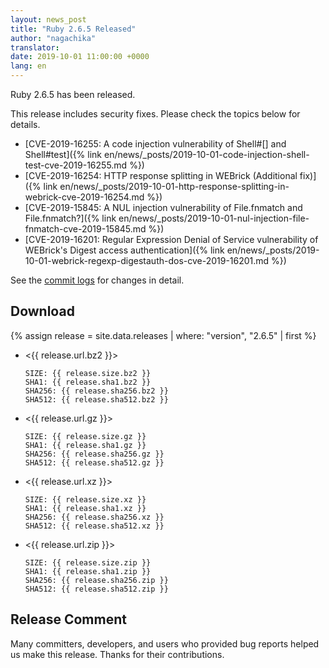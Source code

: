 ```yaml
---
layout: news_post
title: "Ruby 2.6.5 Released"
author: "nagachika"
translator:
date: 2019-10-01 11:00:00 +0000
lang: en
---
```


Ruby 2.6.5 has been released.

This release includes security fixes.
Please check the topics below for details.

* [CVE-2019-16255: A code injection vulnerability of Shell#[] and Shell#test]({% link en/news/_posts/2019-10-01-code-injection-shell-test-cve-2019-16255.md %})
* [CVE-2019-16254: HTTP response splitting in WEBrick (Additional fix)]({% link en/news/_posts/2019-10-01-http-response-splitting-in-webrick-cve-2019-16254.md %})
* [CVE-2019-15845: A NUL injection vulnerability of File.fnmatch and File.fnmatch?]({% link en/news/_posts/2019-10-01-nul-injection-file-fnmatch-cve-2019-15845.md %})
* [CVE-2019-16201: Regular Expression Denial of Service vulnerability of WEBrick's Digest access authentication]({% link en/news/_posts/2019-10-01-webrick-regexp-digestauth-dos-cve-2019-16201.md %})

See the [commit logs](https://github.com/ruby/ruby/compare/v2_6_4...v2_6_5) for changes in detail.

## Download

{% assign release = site.data.releases | where: "version", "2.6.5" | first %}

* <{{ release.url.bz2 }}>

      SIZE: {{ release.size.bz2 }}
      SHA1: {{ release.sha1.bz2 }}
      SHA256: {{ release.sha256.bz2 }}
      SHA512: {{ release.sha512.bz2 }}

* <{{ release.url.gz }}>

      SIZE: {{ release.size.gz }}
      SHA1: {{ release.sha1.gz }}
      SHA256: {{ release.sha256.gz }}
      SHA512: {{ release.sha512.gz }}

* <{{ release.url.xz }}>

      SIZE: {{ release.size.xz }}
      SHA1: {{ release.sha1.xz }}
      SHA256: {{ release.sha256.xz }}
      SHA512: {{ release.sha512.xz }}

* <{{ release.url.zip }}>

      SIZE: {{ release.size.zip }}
      SHA1: {{ release.sha1.zip }}
      SHA256: {{ release.sha256.zip }}
      SHA512: {{ release.sha512.zip }}

## Release Comment

Many committers, developers, and users who provided bug reports helped us make this release.
Thanks for their contributions.
